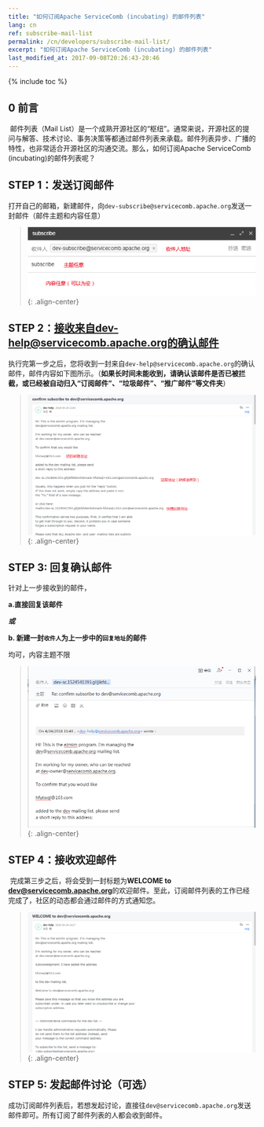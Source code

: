 ```yaml
---
title: "如何订阅Apache ServiceComb (incubating) 的邮件列表"
lang: cn 
ref: subscribe-mail-list
permalink: /cn/developers/subscribe-mail-list/
excerpt: "如何订阅Apache ServiceComb (incubating) 的邮件列表"
last_modified_at: 2017-09-08T20:26:43-20:46
---
```


{% include toc %}


## 0 前言

​	邮件列表（Mail List）是一个成熟开源社区的“枢纽”。通常来说，开源社区的提问与解答、技术讨论、事务决策等都通过邮件列表来承载。邮件列表异步、广播的特性，也非常适合开源社区的沟通交流。那么，如何订阅Apache ServiceComb (incubating)的邮件列表呢？



## STEP 1：发送订阅邮件

打开自己的邮箱，新建邮件，向`dev-subscribe@servicecomb.apache.org`发送一封邮件（邮件主题和内容任意）


> ![step1](/assets/images/subscribe-mail-list-step1.png){: .align-center}



## STEP 2：接收来自dev-help@servicecomb.apache.org的确认邮件

​	执行完第一步之后，您将收到一封来自`dev-help@servicecomb.apache.org`的确认邮件，邮件内容如下图所示。（**如果长时间未能收到，请确认该邮件是否已被拦截，或已经被自动归入“订阅邮件”、“垃圾邮件”、“推广邮件”等文件夹**）


> ![step2](/assets/images/subscribe-mail-list-step2.png){: .align-center}



## STEP 3:  回复确认邮件

​针对上一步接收到的邮件，

​**a.直接回复该邮件**

​***或***

**b. 新建一封`收件人`为上一步中的`回复地址`的邮件**

​均可，内容主题不限

> ![step3](/assets/images/subscribe-mail-list-step3.png){: .align-center}



## STEP 4：接收欢迎邮件

​	完成第三步之后，将会受到一封标题为**WELCOME to dev@servicecomb.apache.org**的欢迎邮件。至此，订阅邮件列表的工作已经完成了，社区的动态都会通过邮件的方式通知您。



> ![step4](/assets/images/subscribe-mail-list-step4.png){: .align-center}





## STEP 5:  发起邮件讨论（可选）

​	成功订阅邮件列表后，若想发起讨论，直接往`dev@servicecomb.apache.org`发送邮件即可。所有订阅了邮件列表的人都会收到邮件。